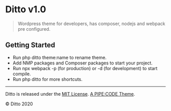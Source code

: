 Ditto v1.0
=====

> Wordpress theme for developers, has composer, nodejs and webpack pre configured.

## Getting Started

* Run php ditto theme:name to rename theme.
* Add NMP packages and Composer packages to start your project.
* Run npx webpack -p (for production) or -d (for development) to start compile.
* Run php ditto for more shortcuts.

----

Ditto is released under the [MIT License](https://opensource.org/licenses/MIT).
[A PIPE:CODE Theme](https://pipe-code.github.io/).

© Ditto 2020